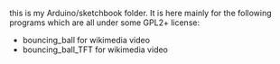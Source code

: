 this is my Arduino/sketchbook folder. It is here mainly for the following programs which are all under some GPL2+ license:
* bouncing_ball for wikimedia video
* bouncing_ball_TFT for wikimedia video
